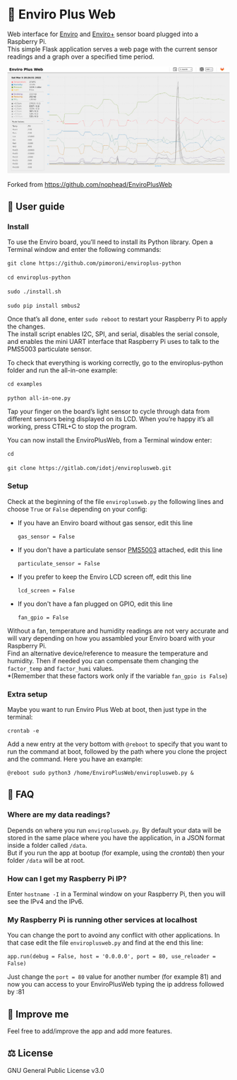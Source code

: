 # 🌿 Enviro Plus Web

Web interface for [Enviro](https://shop.pimoroni.com/products/enviro?variant=31155658489939) and [Enviro+](https://shop.pimoroni.com/products/enviro?variant=31155658457171) sensor board plugged into a Raspberry Pi.  
This simple Flask application serves a web page with the current sensor readings and a graph over a specified time period.

![Screenshot](screenshot.jpg)

Forked from <https://github.com/nophead/EnviroPlusWeb>

## 📖 User guide

### Install

To use the Enviro board, you’ll need to install its Python library. Open a Terminal window and enter the following commands:

```
git clone https://github.com/pimoroni/enviroplus-python

cd enviroplus-python

sudo ./install.sh

sudo pip install smbus2
```

Once that’s all done, enter `sudo reboot` to restart your Raspberry Pi to apply the changes.  
The install script enables I2C, SPI, and serial, disables the serial console, and enables the mini UART interface that Raspberry Pi uses to talk to the PMS5003 particulate sensor.

To check that everything is working correctly, go to the enviroplus-python folder and run the all-in-one example:

```
cd examples

python all-in-one.py
```

Tap your finger on the board’s light sensor to cycle through data from different sensors being displayed on its LCD. When you’re happy it’s all working, press CTRL+C to stop the program.

You can now install the EnviroPlusWeb, from a Terminal window enter:

```
cd

git clone https://gitlab.com/idotj/enviroplusweb.git
```

### Setup
Check at the beginning of the file `enviroplusweb.py` the following lines and choose `True` or `False` depending on your config:

- If you have an Enviro board without gas sensor, edit this line

    ```
    gas_sensor = False
    ```

- If you don't have a particulate sensor [PMS5003](https://shop.pimoroni.com/products/pms5003-particulate-matter-sensor-with-cable?variant=29075640352851) attached, edit this line

    ```
    particulate_sensor = False
    ```

- If you prefer to keep the Enviro LCD screen off, edit this line

    ```
    lcd_screen = False
    ```

- If you don't have a fan plugged on GPIO, edit this line

    ```
    fan_gpio = False
    ```

Without a fan, temperature and humidity readings are not very accurate and will vary depending on how you assambled your Enviro board with your Raspberry Pi.  
Find an alternative device/reference to measure the temperature and humidity. Then if needed you can compensate them changing the `factor_temp` and `factor_humi` values.  
*(Remember that these factors work only if the variable `fan_gpio is False`)

### Extra setup

Maybe you want to run Enviro Plus Web at boot, then just type in the terminal:

```
crontab -e
```

Add a new entry at the very bottom with `@reboot` to specify that you want to run the command at boot, followed by the path where you clone the project and the command. Here you have an example:

```
@reboot sudo python3 /home/EnviroPlusWeb/enviroplusweb.py &
```

## 💬 FAQ

### Where are my data readings?
Depends on where you run `enviroplusweb.py`. By default your data will be stored in the same place where you have the application, in a JSON format inside a folder called `/data`.  
But if you run the app at bootup (for example, using the *crontab*) then your folder `/data` will be at root.

### How can I get my Raspberry Pi IP?
Enter `hostname -I` in a Terminal window on your Raspberry Pi, then you will see the IPv4 and the IPv6.

### My Raspberry Pi is running other services at localhost
You can change the port to avoind any conflict with other applications. In that case edit the file `enviroplusweb.py` and find at the end this line: 

```
app.run(debug = False, host = '0.0.0.0', port = 80, use_reloader = False)
```

Just change the `port = 80` value for another number (for example 81) and now you can access to your EnviroPlusWeb typing the ip address followed by :81


## 🚀 Improve me

Feel free to add/improve the app and add more features.

## ⚖️ License

GNU General Public License v3.0
